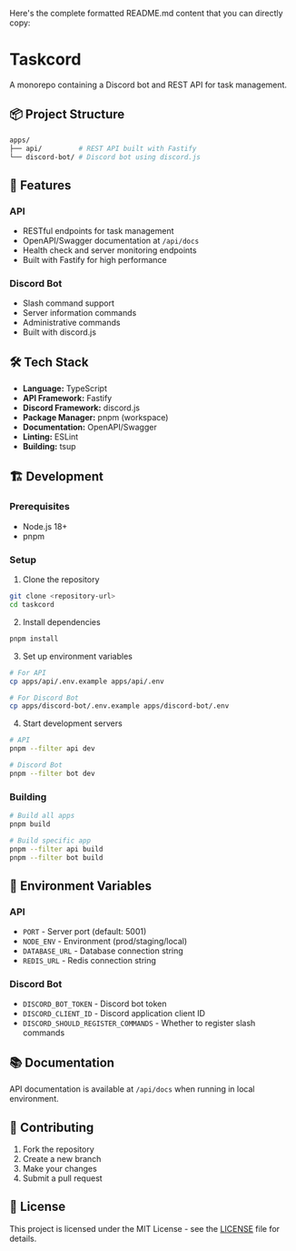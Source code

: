 Here's the complete formatted README.md content that you can directly copy:

# Taskcord

A monorepo containing a Discord bot and REST API for task management.

## 📦 Project Structure

```bash
apps/
├── api/         # REST API built with Fastify
└── discord-bot/ # Discord bot using discord.js
```

## 🚀 Features

### API

-   RESTful endpoints for task management
-   OpenAPI/Swagger documentation at `/api/docs`
-   Health check and server monitoring endpoints
-   Built with Fastify for high performance

### Discord Bot

-   Slash command support
-   Server information commands
-   Administrative commands
-   Built with discord.js

## 🛠️ Tech Stack

-   **Language:** TypeScript
-   **API Framework:** Fastify
-   **Discord Framework:** discord.js
-   **Package Manager:** pnpm (workspace)
-   **Documentation:** OpenAPI/Swagger
-   **Linting:** ESLint
-   **Building:** tsup

## 🏗️ Development

### Prerequisites

-   Node.js 18+
-   pnpm

### Setup

1. Clone the repository

```bash
git clone <repository-url>
cd taskcord
```

2. Install dependencies

```bash
pnpm install
```

3. Set up environment variables

```bash
# For API
cp apps/api/.env.example apps/api/.env

# For Discord Bot
cp apps/discord-bot/.env.example apps/discord-bot/.env
```

4. Start development servers

```bash
# API
pnpm --filter api dev

# Discord Bot
pnpm --filter bot dev
```

### Building

```bash
# Build all apps
pnpm build

# Build specific app
pnpm --filter api build
pnpm --filter bot build
```

## 📝 Environment Variables

### API

-   `PORT` - Server port (default: 5001)
-   `NODE_ENV` - Environment (prod/staging/local)
-   `DATABASE_URL` - Database connection string
-   `REDIS_URL` - Redis connection string

### Discord Bot

-   `DISCORD_BOT_TOKEN` - Discord bot token
-   `DISCORD_CLIENT_ID` - Discord application client ID
-   `DISCORD_SHOULD_REGISTER_COMMANDS` - Whether to register slash commands

## 📚 Documentation

API documentation is available at `/api/docs` when running in local environment.

## 🤝 Contributing

1. Fork the repository
2. Create a new branch
3. Make your changes
4. Submit a pull request

## 📄 License

This project is licensed under the MIT License - see the [LICENSE](LICENSE) file for details.

